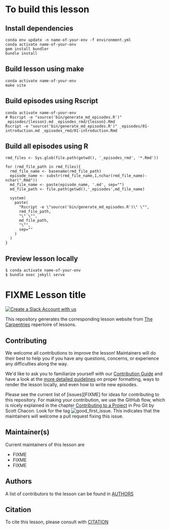 # To build this lesson
## Install dependencies
```
conda env update -n name-of-your-env -f environment.yml
conda activate name-of-your-env
gem install bundler
bundle install
```

## Build lesson using make
```
conda activate name-of-your-env
make site
```

## Build episodes using Rscript
```
conda activate name-of-your-env
# Rscript -e "source('bin/generate_md_episodes.R')" _episodes/{lesson}.md _episodes_rmd/{lesson}.Rmd
Rscript -e "source('bin/generate_md_episodes.R')" _episodes/01-introduction.md _episodes_rmd/01-introduction.Rmd
```

## Build all episodes using R
```{R}
rmd_files <- Sys.glob(file.path(getwd(), '_episodes_rmd', '*.Rmd'))

for (rmd_file_path in rmd_files){
  rmd_file_name <- basename(rmd_file_path)
  episode_name <- substr(rmd_file_name,1,nchar(rmd_file_name)-nchar(".Rmd"))
  md_file_name <- paste(episode_name, '.md', sep="")
  md_file_path <- file.path(getwd(),'_episodes',md_file_name)

  system(
    paste(
      "Rscript -e \"source('bin/generate_md_episodes.R')\" \"", 
      rmd_file_path, 
      "\" \"", 
      md_file_path,
      "\"",
      sep=""
    )
  )
}

```

## Preview lesson locally
```
$ conda activate name-of-your-env
$ bundle exec jekyll serve
```

# FIXME Lesson title

[![Create a Slack Account with us](https://img.shields.io/badge/Create_Slack_Account-The_Carpentries-071159.svg)](https://swc-slack-invite.herokuapp.com/)

This repository generates the corresponding lesson website from [The Carpentries](https://carpentries.org/) repertoire of lessons. 

## Contributing

We welcome all contributions to improve the lesson! Maintainers will do their best to help you if you have any
questions, concerns, or experience any difficulties along the way.

We'd like to ask you to familiarize yourself with our [Contribution Guide](CONTRIBUTING.md) and have a look at
the [more detailed guidelines][lesson-example] on proper formatting, ways to render the lesson locally, and even
how to write new episodes.

Please see the current list of [issues][FIXME] for ideas for contributing to this
repository. For making your contribution, we use the GitHub flow, which is
nicely explained in the chapter [Contributing to a Project](http://git-scm.com/book/en/v2/GitHub-Contributing-to-a-Project) in Pro Git
by Scott Chacon.
Look for the tag ![good_first_issue](https://img.shields.io/badge/-good%20first%20issue-gold.svg). This indicates that the maintainers will welcome a pull request fixing this issue.  


## Maintainer(s)

Current maintainers of this lesson are 

* FIXME
* FIXME
* FIXME


## Authors

A list of contributors to the lesson can be found in [AUTHORS](AUTHORS)

## Citation

To cite this lesson, please consult with [CITATION](CITATION)

[lesson-example]: https://carpentries.github.io/lesson-example
